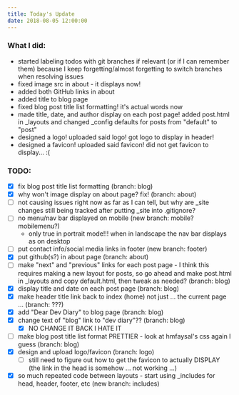 ```yaml
---
title: Today's Update
date: 2018-08-05 12:00:00
---
```


### What I did:
* started labeling todos with git branches if relevant (or if I can remember them) because I keep forgetting/almost forgetting to switch branches when resolving issues
* fixed image src in about - it displays now!
* added both GitHub links in about
* added title to blog page
* fixed blog post title list formatting! it's actual words now
* made title, date, and author display on each post page! added post.html in _layouts and changed _config defaults for posts from "default" to "post"
* designed a logo! uploaded said logo! got logo to display in header!
* designed a favicon! uploaded said favicon! did not get favicon to display... :(

### TODO:
- [x] fix blog post title list formatting (branch: blog)
- [x] why won't image display on about page? fix! (branch: about)
- [ ] not causing issues right now as far as I can tell, but why are _site changes still being tracked after putting _site into .gitignore?
- [ ] no menu/nav bar displayed on mobile (new branch: mobile? mobilemenu?)
    - only true in portrait mode!!! when in landscape the nav bar displays as on desktop
- [ ] put contact info/social media links in footer (new branch: footer)
- [x] put github(s?) in about page (branch: about)
- [ ] make "next" and "previous" links for each post page - I think this requires making a new layout for posts, so go ahead and make post.html in _layouts and copy default.html, then tweak as needed? (branch: blog)
- [x] display title and date on each post page (branch: blog)
- [x] make header title link back to index (home) not just ... the current page ... (branch: ???)
- [x] add "Dear Dev Diary" to blog page (branch: blog)
- [x] change text of "blog" link to "dev diary"?? (branch: blog)
    - [x] NO CHANGE IT BACK I HATE IT
- [ ] make blog post title list format PRETTIER - look at hmfaysal's css again I guess (branch: blog)
- [x] design and upload logo/favicon (branch: logo)
    - [ ] still need to figure out how to get the favicon to actually DISPLAY (the link in the head is somehow ... not working ...)
- [x] so much repeated code between layouts - start using _includes for head, header, footer, etc (new branch: includes)

